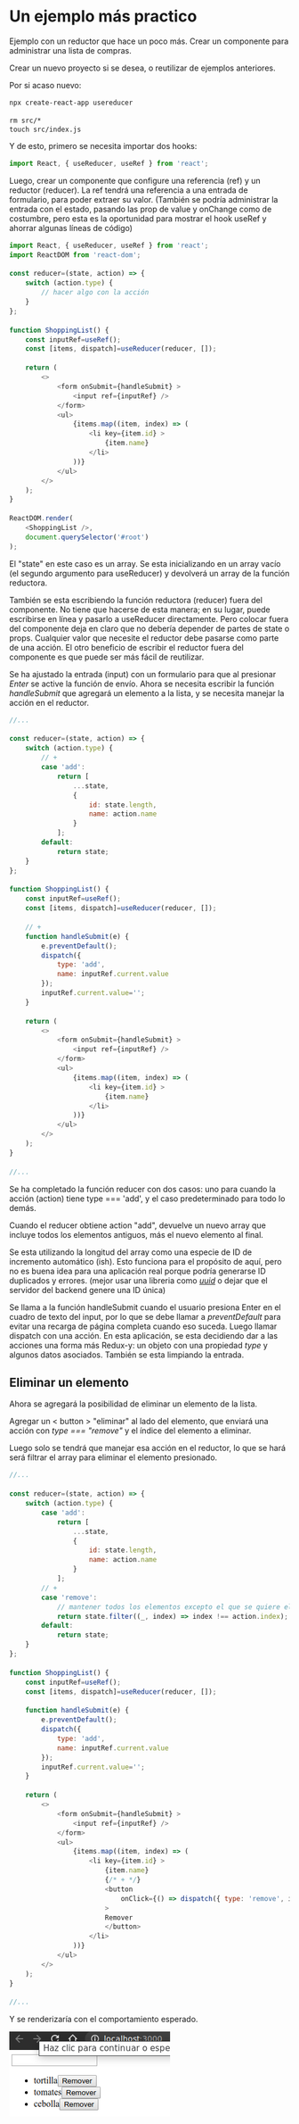 # Un ejemplo más practico

Ejemplo con un reductor que hace un poco más. Crear un componente para administrar una lista de compras.

Crear un nuevo proyecto si se desea, o reutilizar de ejemplos anteriores.

Por si acaso nuevo:
```shell
npx create-react-app usereducer

rm src/*
touch src/index.js
```

Y de esto, primero se necesita importar dos hooks:

```js
import React, { useReducer, useRef } from 'react';
```

Luego, crear un componente que configure una referencia (ref) y un reductor (reducer). La ref tendrá una referencia a una entrada de formulario, para poder extraer su valor. (También se podría administrar la entrada con el estado, pasando las prop de value y onChange como de costumbre, pero esta es la oportunidad para mostrar el hook useRef y ahorrar algunas líneas de código)

```js
import React, { useReducer, useRef } from 'react';
import ReactDOM from 'react-dom';

const reducer=(state, action) => {
    switch (action.type) {
        // hacer algo con la acción
    }
};

function ShoppingList() {
    const inputRef=useRef();
    const [items, dispatch]=useReducer(reducer, []);
    
    return (
        <>
            <form onSubmit={handleSubmit} >
                <input ref={inputRef} />
            </form>
            <ul>
                {items.map((item, index) => (
                    <li key={item.id} >
                        {item.name}
                    </li>
                ))}
            </ul>
        </>
    );
}

ReactDOM.render(
    <ShoppingList />,
    document.querySelector('#root')
);
```

El "state" en este caso es un array. Se esta inicializando en un array vacío (el segundo argumento para useReducer) y devolverá un array de la función reductora.

También se esta escribiendo la función reductora (reducer) fuera del componente. No tiene que hacerse de esta manera; en su lugar, puede escribirse en línea y pasarlo a useReducer directamente. Pero colocar fuera del componente deja en claro que no debería depender de partes de state o props. Cualquier valor que necesite el reductor debe pasarse como parte de una acción. El otro beneficio de escribir el reductor fuera del componente es que puede ser más fácil de reutilizar.

Se ha ajustado la entrada (input) con un formulario para que al presionar *Enter* se active la función de envío. Ahora se necesita escribir la función *handleSubmit* que agregará un elemento a la lista, y se necesita manejar la acción en el reductor.

```js
//...

const reducer=(state, action) => {
    switch (action.type) {
        // +
        case 'add':
            return [
                ...state,
                {
                    id: state.length,
                    name: action.name
                }
            ];
        default:
            return state;
    }
};

function ShoppingList() {
    const inputRef=useRef();
    const [items, dispatch]=useReducer(reducer, []);

    // +
    function handleSubmit(e) {
        e.preventDefault();
        dispatch({
            type: 'add',
            name: inputRef.current.value
        });
        inputRef.current.value='';
    }    

    return (
        <>
            <form onSubmit={handleSubmit} >
                <input ref={inputRef} />
            </form>
            <ul>
                {items.map((item, index) => (
                    <li key={item.id} >
                        {item.name}
                    </li>
                ))}
            </ul>
        </>
    );
}

//...
```

Se ha completado la función reducer con dos casos: uno para cuando la acción (action) tiene type === 'add', y el caso predeterminado para todo lo demás.

Cuando el reducer obtiene action "add", devuelve un nuevo array que incluye todos los elementos antiguos, más el nuevo elemento al final.

Se esta utilizando la longitud del array como una especie de ID de incremento automático (ish). Esto funciona para el propósito de aquí, pero no es buena idea para una aplicación real porque podría generarse ID duplicados y errores. (mejor usar una libreria como [*uuid*](https://www.npmjs.com/package/uuid) o dejar que el servidor del backend genere una ID única)

Se llama a la función handleSubmit cuando el usuario presiona Enter en el cuadro de texto del input, por lo que se debe llamar a *preventDefault* para evitar una recarga de página completa cuando eso suceda. Luego llamar dispatch con una acción. En esta aplicación, se esta decidiendo dar a las acciones una forma más Redux-y: un objeto con una propiedad *type* y algunos datos asociados. También se esta limpiando la entrada.

## Eliminar un elemento

Ahora se agregará la posibilidad de eliminar un elemento de la lista.

Agregar un < button > "eliminar" al lado del elemento, que enviará una acción con *type === "remove"* y el índice del elemento a eliminar.

Luego solo se tendrá que manejar esa acción en el reductor, lo que se hará será filtrar el array para eliminar el elemento presionado.

```js
//...

const reducer=(state, action) => {
    switch (action.type) {
        case 'add':
            return [
                ...state,
                {
                    id: state.length,
                    name: action.name
                }
            ];
        // +
        case 'remove':
            // mantener todos los elementos excepto el que se quiere eliminar
            return state.filter((_, index) => index !== action.index);            
        default:
            return state;
    }
};

function ShoppingList() {
    const inputRef=useRef();
    const [items, dispatch]=useReducer(reducer, []);

    function handleSubmit(e) {
        e.preventDefault();
        dispatch({
            type: 'add',
            name: inputRef.current.value
        });
        inputRef.current.value='';
    }    

    return (
        <>
            <form onSubmit={handleSubmit} >
                <input ref={inputRef} />
            </form>
            <ul>
                {items.map((item, index) => (
                    <li key={item.id} >
                        {item.name}
                        {/* + */}
                        <button
                            onClick={() => dispatch({ type: 'remove', index })}
                        >
                        Remover
                        </button>                        
                    </li>
                ))}
            </ul>
        </>
    );
}

//...

```

Y se renderizaría con el comportamiento esperado.

![captura](./img/captura.png)